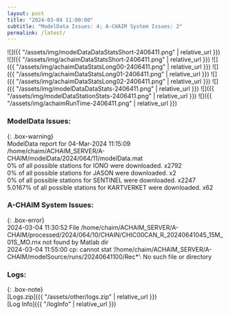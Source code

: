 ```yaml
---
layout: post
title: "2024-03-04 11:00:00"
subtitle: "ModelData Issues: 4; A-CHAIM System Issues: 2"
permalink: /latest/
---
```


![]({{ "/assets/img/modelDataDataStatsShort-2406411.png" | relative_url }})
![]({{ "/assets/img/achaimDataStatsShort-2406411.png" | relative_url }})
![]({{ "/assets/img/achaimDataStatsLong00-2406411.png" | relative_url }})
![]({{ "/assets/img/achaimDataStatsLong01-2406411.png" | relative_url }})
![]({{ "/assets/img/achaimDataStatsLong02-2406411.png" | relative_url }})
![]({{ "/assets/img/modelDataDataStats-2406411.png" | relative_url }})
![]({{ "/assets/img/modelDataStationStats-2406411.png" | relative_url }})
![]({{ "/assets/img/achaimRunTime-2406411.png" | relative_url }})


### ModelData Issues:  
  
{: .box-warning}  
 ModelData report for 04-Mar-2024 11:15:09   
 /home/chaim/ACHAIM_SERVER/A-CHAIM/modelData/2024/064/11/modelData.mat   
 0% of all possible stations for IONO were downloaded. x2792   
 0% of all possible stations for JASON were downloaded. x2   
 0% of all possible stations for SENTINEL were downloaded. x2247   
 5.0167% of all possible stations for KARTVERKET were downloaded. x62   
  
### A-CHAIM System Issues:  
  
{: .box-error}  
2024-03-04 11:30:52 File /home/chaim/ACHAIM_SERVER/A-CHAIM/processed/2024/064/10/CHAIN/CHIC00CAN_R_20240641045_15M_01S_MO.rnx not found by Matlab dir  
2024-03-04 11:55:00 cp: cannot stat ‘/home/chaim/ACHAIM_SERVER/A-CHAIM/modelSource/runs/20240641100/Rec*’: No such file or directory  

### Logs:  
  
{: .box-note}  
[Logs.zip]({{ "/assets/other/logs.zip" | relative_url }})  
[Log Info]({{ "/logInfo" | relative_url }})  
